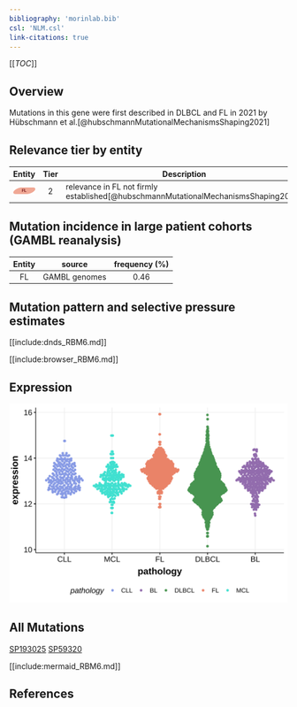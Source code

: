 ```yaml
---
bibliography: 'morinlab.bib'
csl: 'NLM.csl'
link-citations: true
---
```

[[_TOC_]]

## Overview

Mutations in this gene were first described in DLBCL and FL in 2021 by Hübschmann et al.[@hubschmannMutationalMechanismsShaping2021]


## Relevance tier by entity

|Entity|Tier|Description                           |
|:------:|:----:|--------------------------------------|
|![FL](images/icons/FL_tier2.png)    |2   |relevance in FL not firmly established[@hubschmannMutationalMechanismsShaping2021]|

## Mutation incidence in large patient cohorts (GAMBL reanalysis)

|Entity|source       |frequency (%)|
|:------:|:-------------:|:-------------:|
|FL    |GAMBL genomes|0.46         |

## Mutation pattern and selective pressure estimates

[[include:dnds_RBM6.md]]


[[include:browser_RBM6.md]]

## Expression
![](images/gene_expression/RBM6_by_pathology.svg)

## All Mutations

[SP193025](https://www.bcgsc.ca/downloads/morinlab/GAMBL/MALY/SP193025.html)
[SP59320](https://www.bcgsc.ca/downloads/morinlab/GAMBL/MALY/SP59320.html)

[[include:mermaid_RBM6.md]]

## References


<!-- ORIGIN: hubschmannMutationalMechanismsShaping2021b -->
<!-- FL: hubschmannMutationalMechanismsShaping2021b -->
